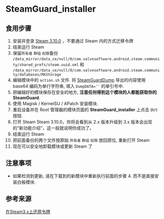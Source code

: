 # SteamGuard_installer

## 食用步骤

1. 安装并登录 [Steam 3.10.0][] ，不要通过 Steam 内的方式迁移令牌
2. 结束运行 Steam
3. 保留`所有者` `群组` `权限`备份 `/data_mirror/data_ce/null/0/com.valvesoftware.android.steam.community/shared_prefs/steam.uuid.xml` 和 `/data_mirror/data_ce/null/0/com.valvesoftware.android.steam.community/databases/RKStorage`
4. 编辑模块中的 `action.sh` 文件. 将 [SteamGuardDump][] 导出的内容使用 base64 编码为单行字符串, 填入 `DumpDATA=''` 的单引号中.
5. 把编辑好的模块保存在安全的地方, **注意任何得到这个模块的人都能获取你的 SteamGuard**.
6. 使用 Magisk / KernelSU / APatch 安装模块.
7. 重启设备并在 Root 管理器的模块页面的 **SteamGuard_installer** 上点击 `执行` 按钮.
8. 打开 Steam Steam 3.10.0，你将会看到从 2.x 版本升级到 3.x 版本会出现的“新功能介绍”，这一般就说明你成功了。
9. 结束运行 Steam
10. 把前面备份的两个文件按原始 `所有者` `群组` `权限` 放回原位, 重新打开 Steam
11. 现在可以安全地卸载模块或更新 Steam 了

## 注意事项

- 如果检测到更新, 请在下载到的新模块中重新执行前面的步骤 4. 而不是直接安装白板模块.

## 参考来源

[在Steam3.x上还原令牌](https://github.com/YifePlayte/SteamGuardDump/issues/2)

[Steam 3.10.0]: https://github.com/muink/SteamGuard_installer/raw/refs/heads/releases/com.valvesoftware.android.steam.community_3.10.0-9653292_minAPI24(arm64-v8a,armeabi-v7a,x86,x86_64)(nodpi)_apkmirror.com.apk
[SteamGuardDump]: https://github.com/YifePlayte/SteamGuardDump
